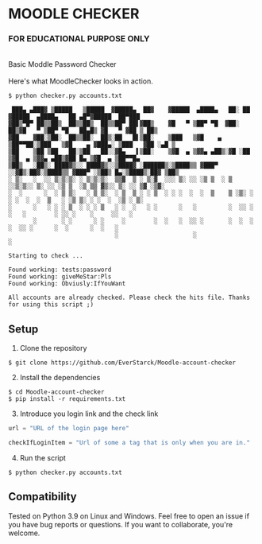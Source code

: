 # MOODLE CHECKER
### FOR EDUCATIONAL PURPOSE ONLY
<br />
Basic Moddle Password Checker
<br />
<br />
Here's what MoodleChecker looks in action.

```
$ python checker.py accounts.txt

 ███▄ ▄███▓ ▒█████   ▒█████  ▓█████▄  ██▓    ▓█████  ▄████▄   ██░ ██ ▓█████  ▄████▄   ██ ▄█▀▓█████  ██▀███  
▓██▒▀█▀ ██▒▒██▒  ██▒▒██▒  ██▒▒██▀ ██▌▓██▒    ▓█   ▀ ▒██▀ ▀█  ▓██░ ██▒▓█   ▀ ▒██▀ ▀█   ██▄█▒ ▓█   ▀ ▓██ ▒ ██▒
▓██    ▓██░▒██░  ██▒▒██░  ██▒░██   █▌▒██░    ▒███   ▒▓█    ▄ ▒██▀▀██░▒███   ▒▓█    ▄ ▓███▄░ ▒███   ▓██ ░▄█ ▒
▒██    ▒██ ▒██   ██░▒██   ██░░▓█▄   ▌▒██░    ▒▓█  ▄ ▒▓▓▄ ▄██▒░▓█ ░██ ▒▓█  ▄ ▒▓▓▄ ▄██▒▓██ █▄ ▒▓█  ▄ ▒██▀▀█▄  
▒██▒   ░██▒░ ████▓▒░░ ████▓▒░░▒████▓ ░██████▒░▒████▒▒ ▓███▀ ░░▓█▒░██▓░▒████▒▒ ▓███▀ ░▒██▒ █▄░▒████▒░██▓ ▒██▒
░ ▒░   ░  ░░ ▒░▒░▒░ ░ ▒░▒░▒░  ▒▒▓  ▒ ░ ▒░▓  ░░░ ▒░ ░░ ░▒ ▒  ░ ▒ ░░▒░▒░░ ▒░ ░░ ░▒ ▒  ░▒ ▒▒ ▓▒░░ ▒░ ░░ ▒▓ ░▒▓░
░  ░      ░  ░ ▒ ▒░   ░ ▒ ▒░  ░ ▒  ▒ ░ ░ ▒  ░ ░ ░  ░  ░  ▒    ▒ ░▒░ ░ ░ ░  ░  ░  ▒   ░ ░▒ ▒░ ░ ░  ░  ░▒ ░ ▒░
░      ░   ░ ░ ░ ▒  ░ ░ ░ ▒   ░ ░  ░   ░ ░      ░   ░         ░  ░░ ░   ░   ░        ░ ░░ ░    ░     ░░   ░ 
       ░       ░ ░      ░ ░     ░        ░  ░   ░  ░░ ░       ░  ░  ░   ░  ░░ ░      ░  ░      ░  ░   ░     
                              ░                     ░                       ░                               

Starting to check ...

Found working: tests:password
Found working: giveMeStar:Pls
Found working: Obviusly:IfYouWant

All accounts are already checked. Please check the hits file. Thanks for using this script ;)
```

## Setup

1) Clone the repository

```
$ git clone https://github.com/EverStarck/Moodle-account-checker
```

2) Install the dependencies

```
$ cd Moodle-account-checker
$ pip install -r requirements.txt
```

3) Introduce you login link and the check link

```python
url = "URL of the login page here"

checkIfLoginItem = "Url of some a tag that is only when you are in."
```


4) Run the script

```
$ python checker.py accounts.txt
```

## Compatibility

Tested on Python 3.9 on Linux and Windows. Feel free to open an issue if you have bug reports or questions. If you want to collaborate, you're welcome.


